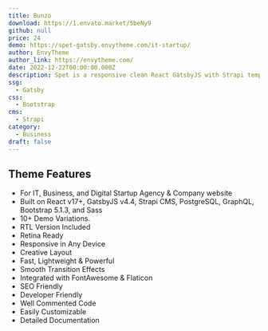 ```yaml
---
title: Bunzo
download: https://1.envato.market/5beNy9
github: null
price: 24
demo: https://spet-gatsby.envytheme.com/it-startup/
author: EnvyTheme
author_link: https://envytheme.com/
date: 2022-12-22T00:00:00.000Z
description: Spet is a responsive clean React GatsbyJS with Strapi template for IT, Business & Digital Startup Company website.
ssg:
  - Gatsby
css:
  - Bootstrap
cms:
  - Strapi
category:
  - Business
draft: false
---
```

## Theme Features

- For IT, Business, and Digital Startup Agency & Company website
- Built on React v17+, GatsbyJS v4.4, Strapi CMS, PostgreSQL, GraphQL, Bootstrap 5.1.3, and Sass
- 10+ Demo Variations.
- RTL Version Included
- Retina Ready
- Responsive in Any Device
- Creative Layout
- Fast, Lightweight & Powerful
- Smooth Transition Effects
- Integrated with FontAwesome & Flaticon
- SEO Friendly
- Developer Friendly
- Well Commented Code
- Easily Customizable
- Detailed Documentation
